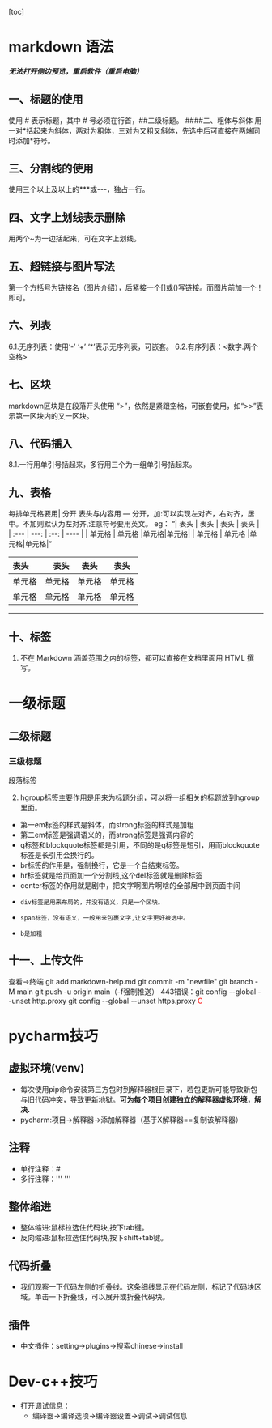 [toc]

# markdown 语法
##### 无法打开侧边预览，重启软件（重启电脑）
##  一、标题的使用
使用 # 表示标题，其中 # 号必须在行首，##二级标题。
####二、粗体与斜体
用一对*括起来为斜体，两对为粗体，三对为又粗又斜体，先选中后可直接在两端同时添加\*符号。
##  三、分割线的使用
使用三个以上及以上的***或---，独占一行。
##  四、文字上划线表示删除
用两个~为一边括起来，可在文字上划线。
##  五、超链接与图片写法
第一个方括号为链接名（图片介绍），后紧接一个[]或()写链接。而图片前加一个！即可。
##  六、列表
6.1.无序列表：使用‘-’ ‘+’ ‘*’表示无序列表，可嵌套。
6.2.有序列表：<数字.两个空格>
##  七、区块
markdown区块是在段落开头使用 “>”，依然是紧跟空格，可嵌套使用，如“>>”表示第一区块内的又一区块。
##  八、代码插入
8.1.一行用单引号括起来，多行用三个为一组单引号括起来。
##  九、表格
每排单元格要用| 分开 表头与内容用 — 分开，加:可以实现左对齐，右对齐，居中。不加则默认为左对齐,注意符号要用英文。
eg：
“|  表头   | 表头  | 表头 | 表头 |
| :---  | ---:  | :--: | ---- |
| 单元格  | 单元格 |单元格|单元格|
| 单元格  | 单元格 |单元格|单元格|”

|  表头   | 表头  | 表头 | 表头 |
| :---  | ---:  | :--: | ---- |
| 单元格  | 单元格 |单元格|单元格|
| 单元格  | 单元格 |单元格|单元格|
***
##  十、标签
1.  不在 Markdown 涵盖范围之内的标签，都可以直接在文档里面用 HTML 撰写。
<h1>一级标题</h1>
<h2>二级标题</h2> 
<h3>三级标题</h3>
<p>段落标签</p>

2.  hgroup标签主要作用是用来为标题分组，可以将一组相关的标题放到hgroup里面。
+  第一em标签的样式是斜体，而strong标签的样式是加粗
+  第二em标签是强调语义的，而strong标签是强调内容的
+   q标签和blockquote标签都是引用，不同的是q标签是短引，用而blockquote标签是长引用会换行的。
+   br标签的作用是，强制换行，它是一个自结束标签。
+    hr标签就是给页面加一个分割线,这个del标签就是删除标签
+    center标签的作用就是剧中，把文字啊图片啊啥的全部居中到页面中间
+     div标签是用来布局的，并没有语义，只是一个区块。
+     span标签，没有语义，一般用来包裹文字,让文字更好被选中。
+     b是加粗
##  十一、上传文件
查看->终端
git add markdown-help.md
git commit -m "newfile"
git branch -M main
git push -u origin main（-f强制推送）
443错误：git config --global --unset http.proxy
        git config --global --unset https.proxy
        <font color='red'> C </font>
# pycharm技巧
## 虚拟环境(venv)
+ 每次使用pip命令安装第三方包时到解释器根目录下，若包更新可能导致新包与旧代码冲突，导致更新地狱。**可为每个项目创建独立的解释器虚拟环境，解决.**
+ pycharm:项目->解释器->添加解释器（基于X解释器==复制该解释器）
## 注释
+ 单行注释：#
+ 多行注释：''' '''
## 整体缩进
+ 整体缩进:鼠标拉选住代码块,按下tab键。
+ 反向缩进:鼠标拉选住代码块,按下shift+tab键。
## 代码折叠
+ 我们观察一下代码左侧的折叠线。这条细线显示在代码左侧，标记了代码块区域。单击一下折叠线，可以展开或折叠代码块。
## 插件
+ 中文插件：setting->plugins->搜索chinese->install
# Dev-c++技巧
+ 打开调试信息：
    + 编译器->编译选项->编译器设置->调试->调试信息